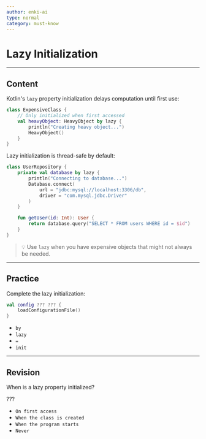 ```yaml
---
author: enki-ai
type: normal
category: must-know
---
```


# Lazy Initialization

---
## Content

Kotlin's `lazy` property initialization delays computation until first use:

```kotlin
class ExpensiveClass {
    // Only initialized when first accessed
    val heavyObject: HeavyObject by lazy {
        println("Creating heavy object...")
        HeavyObject()
    }
}
```

Lazy initialization is thread-safe by default:

```kotlin
class UserRepository {
    private val database by lazy {
        println("Connecting to database...")
        Database.connect(
            url = "jdbc:mysql://localhost:3306/db",
            driver = "com.mysql.jdbc.Driver"
        )
    }

    fun getUser(id: Int): User {
        return database.query("SELECT * FROM users WHERE id = $id")
    }
}
```

> 💡 Use `lazy` when you have expensive objects that might not always be needed.
---

## Practice

Complete the lazy initialization:

```kotlin
val config ??? ??? {
    loadConfigurationFile()
}
```

- `by`
- `lazy`
- `=`
- `init`

---

## Revision

When is a lazy property initialized?

???

- `On first access`
- `When the class is created`
- `When the program starts`
- `Never`
